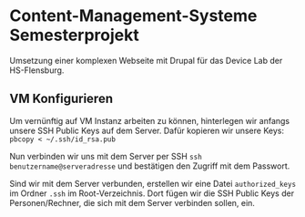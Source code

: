 # Content-Management-Systeme Semesterprojekt
Umsetzung einer komplexen Webseite mit Drupal für das Device Lab der HS-Flensburg.

## VM Konfigurieren
Um vernünftig auf VM Instanz arbeiten zu können, hinterlegen wir anfangs unsere SSH Public Keys auf dem Server.
Dafür kopieren wir unsere Keys:
`pbcopy < ~/.ssh/id_rsa.pub`

Nun verbinden wir uns mit dem Server per SSH `ssh benutzername@serveradresse` und bestätigen den Zugriff mit dem Passwort.

Sind wir mit dem Server verbunden, erstellen wir eine Datei `authorized_keys` im Ordner `.ssh` im Root-Verzeichnis. Dort fügen wir die SSH Public Keys der Personen/Rechner, die sich mit dem Server verbinden sollen, ein.
